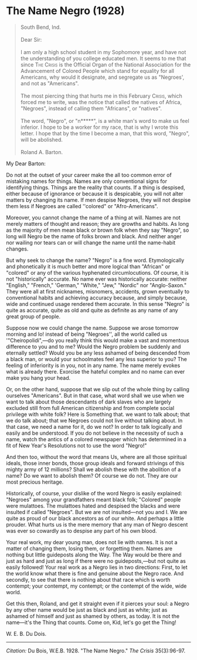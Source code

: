 # The Name Negro (1928)

> South Bend, Ind.  
> &nbsp;  
>  Dear Sir:  
> &nbsp;  
>  I am only a high school student in my Sophomore year, and have not the understanding of you college educated men. It seems to me that since <span style="font-variant:small-caps;">The Crisis</span> is the Official Organ of the National Association for the Advancement of Colored People which stand for equality for all Americans, why would it designate, and segregate us as "Negroes', and not as "Americans".    
> &nbsp;    
> The most piercing thing that hurts me in this February <span style="font-variant:small-caps;"> Crisis</span>, which forced me to write, was the notice that called the natives of Africa, "Negroes", instead of calling them "Africans", or "natives".    
> &nbsp;    
> The word, "Negro", or "n*****", is a white man's word to make us feel inferior. I hope to be a worker for my race, that is why I wrote this letter. I hope that by the time I become a man, that this word, "Negro", will be abolished.    
> &nbsp;    
> Roland A. Barton.

My Dear Barton:

Do not at the outset of your career make the all too common error of mistaking names for things. Names are only conventional signs for identifying things. Things are the reality that counts. If a thing is despised, either because of ignorance or because it is despicable, you will not alter matters by changing its name. If men despise Negroes, they will not despise them less if Negroes are called ''colored" or "Afro-Americans".

Moreover, you cannot change the name of a thing at will. Names are not merely matters of thought and reason; they are growths and habits. As long as the majority of men mean black or brown folk when they say "Negro", so long will Negro be the name of folks brown and black. And neither anger nor wailing nor tears can or will change the name until the name-habit changes.

But why seek to change the name? "Negro" is a fine word. Etymologically and phonetically it is much better and more logical than "African" or "colored" or any of the various hyphenated circumlocutions. Of course, it is not "historically" accurate. No name ever was historically accurate:  neither "English," "French," 'German," "White," "Jew," "Nordic" nor "Anglo-Saxon." They were all at first nicknames, misnomers, accidents, grown eventually to conventional habits and achieving accuracy because, and simply because, wide and continued usage rendered them accurate. In this sense "Negro" is quite as accurate, quite as old and quite as definite as any name of any great group of people.

Suppose now we could change the name. Suppose we arose tomorrow morning and lo! instead of being "Negroes'', all the world called us '"Cheiropolidi",—do you really think this would make a vast and momentous difference to you and to me? Would the Negro problem be suddenly and eternally settled? Would you be any less ashamed of being descended from a black man, or would your schoolmates feel any less superior to you? The feeling of inferiority is in you, not in any name. The name merely evokes what is already there. Exorcise the hateful complex and no name can ever make you hang your head.

Or, on the other hand, suppose that we slip out of the whole thing by calling ourselves "Americans". But in that case, what word shall we use when we want to talk about those descendants of dark slaves who are largely excluded still from full American citizenship and from complete social privilege with white folk? Here is Something that. we want to talk about; that we do talk about; that we Negroes could not live without talking about. In that case, we need a name for it, do we not? In order to talk logically and easily and be understood. If you do not believe in the necessity of such a name, watch the antics of a colored newspaper which has determined in a fit of New Year's Resolutions not to use the word "Negro!"

And then too, without the word that means Us, where are all those spiritual ideals, those inner bonds, those group ideals and forward strivings of this mighty army of 12 millions? Shall we abolish these with the abolition of a name? Do we want to abolish them? Of course we do not. They are our most precious heritage.

Historically, of course, your dislike of the word Negro is easily explained: "Negroes" among your grandfathers meant black folk; "Colored" people were mulattoes. The mulattoes hated and despised the blacks and were insulted if called "Negroes". But we are not insulted—not you and I. We are quite as proud of our black ancestors as of our white. And perhaps a little prouder. What hurts us is the mere memory that any man of Negro descent was ever so cowardly as to despise any part of his own blood.

Your real work, my dear young man, does not lie with names. It is not a matter of changing them, losing them, or forgetting them. Names are nothing but little guideposts along the Way. The Way would be there and just as hard and just as long if there were no guideposts,—but not quite as easily followed! Your real work as a Negro lies in two directions: First, to let the world know what there is fine and genuine about the Negro race. And secondly, to see that there is nothing about that race which is worth contempt; your contempt, my contempt; or the contempt of the wide, wide world.

 Get this then, Roland, and get it straight even if it pierces your soul: a Negro by any other name would be just as black and just as white; just as ashamed of himself and just as shamed by others, as today. It is not the name—it's the Thing that counts. Come on, Kid, let's go get the Thing!

W. E. B. Du Dois.

_________________
*Citation:* Du Bois, W.E.B. 1928. "The Name Negro." *The Crisis*  35(3):96-97.
